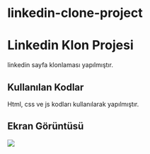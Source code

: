 # linkedin-clone-project

<h1>Linkedin Klon Projesi</h1>

linkedin sayfa klonlaması yapılmıştır.

<h2>Kullanılan Kodlar</h2>

Html, css ve js kodları kullanılarak yapılmıştır.

<h2>Ekran Görüntüsü</h2>

![](linkedincloneproject.gif)